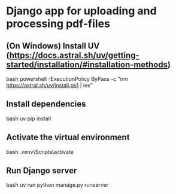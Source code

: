 # Django app for uploading and processing pdf-files

## (On Windows) Install UV (https://docs.astral.sh/uv/getting-started/installation/#installation-methods)
bash powershell -ExecutionPolicy ByPass -c "irm https://astral.sh/uv/install.ps1 | iex"

## Install dependencies
bash uv pip install

## Activate the virtual environment
bash .venv\Scripts\activate

## Run Django server
bash uv run python manage.py runserver



